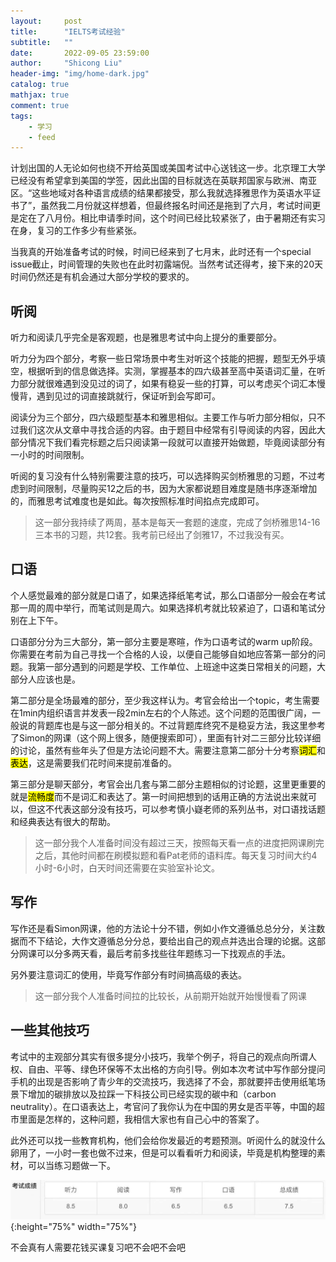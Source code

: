 ```yaml
---
layout:     post
title:      "IELTS考试经验"
subtitle:   ""
date:       2022-09-05 23:59:00
author:     "Shicong Liu"
header-img: "img/home-dark.jpg"
catalog: true
mathjax: true
comment: true
tags:
    - 学习
    - feed
---
```




计划出国的人无论如何也绕不开给英国或美国考试中心送钱这一步。北京理工大学已经没有希望拿到美国的学签，因此出国的目标就选在英联邦国家与欧洲、南亚区。“这些地域对各种语言成绩的结果都接受，那么我就选择雅思作为英语水平证书了”，虽然我二月份就这样想着，但最终报名时间还是拖到了六月，考试时间更是定在了八月份。相比申请季时间，这个时间已经比较紧张了，由于暑期还有实习在身，复习的工作多少有些紧张。

当我真的开始准备考试的时候，时间已经来到了七月末，此时还有一个special issue截止，时间管理的失败也在此时初露端倪。当然考试还得考，接下来的20天时间仍然还是有机会通过大部分学校的要求的。



## 听阅

听力和阅读几乎完全是客观题，也是雅思考试中向上提分的重要部分。

听力分为四个部分，考察一些日常场景中考生对听这个技能的把握，题型无外乎填空，根据听到的信息做选择。实测，掌握基本的四六级甚至高中英语词汇量，在听力部分就很难遇到没见过的词了，如果有稳妥一些的打算，可以考虑买个词汇本慢慢背，遇到见过的词直接跳就行，保证听到会写即可。

阅读分为三个部分，四六级题型基本和雅思相似。主要工作与听力部分相似，只不过我们这次从文章中寻找合适的内容。由于题目中经常有引导阅读的内容，因此大部分情况下我们看完标题之后只阅读第一段就可以直接开始做题，毕竟阅读部分有一小时的时间限制。

听阅的复习没有什么特别需要注意的技巧，可以选择购买剑桥雅思的习题，不过考虑到时间限制，尽量购买12之后的书，因为大家都说题目难度是随书序逐渐增加的，而雅思考试难度也是如此。每次按照标准时间掐点完成即可。

> 这一部分我持续了两周，基本是每天一套题的速度，完成了剑桥雅思14-16三本书的习题，共12套。我考前已经出了剑雅17，不过我没有买。

## 口语

个人感觉最难的部分就是口语了，如果选择纸笔考试，那么口语部分一般会在考试那一周的周中举行，而笔试则是周六。如果选择机考就比较紧迫了，口语和笔试分别在上下午。

口语部分分为三大部分，第一部分主要是寒暄，作为口语考试的warm up阶段。你需要在考前为自己寻找一个合格的人设，以便自己能够自如地应答第一部分的问题。我第一部分遇到的问题是学校、工作单位、上班途中这类日常相关的问题，大部分人应该也是。

第二部分是全场最难的部分，至少我这样认为。考官会给出一个topic，考生需要在1min内组织语言并发表一段2min左右的个人陈述。这个问题的范围很广阔，一般说的背题库也是与这一部分相关的。不过背题库终究不是稳妥方法，我这里参考了Simon的网课（这个网上很多，随便搜索即可），里面有针对二三部分比较详细的讨论，虽然有些年头了但是方法论问题不大。需要注意第二部分十分考察<mark>词汇</mark>和<mark>表达</mark>，这是需要我们花时间来提前准备的。

第三部分是聊天部分，考官会出几套与第二部分主题相似的讨论题，这里更重要的就是<mark>流畅度</mark>而不是词汇和表达了。第一时间把想到的话用正确的方法说出来就可以，但这不代表这部分没有技巧，可以参考慎小嶷老师的系列丛书，对口语找话题和经典表达有很大的帮助。

> 这一部分我个人准备时间没有超过三天，按照每天看一点的进度把网课刷完之后，其他时间都在刷模拟题和看Pat老师的语料库。每天复习时间大约4小时-6小时，白天时间还需要在实验室补论文。

## 写作

写作还是看Simon网课，他的方法论十分不错，例如小作文遵循总总分分，关注数据而不下结论，大作文遵循总分分总，要给出自己的观点并选出合理的论据。这部分网课可以分多两天看，最后考前多找些往年题练习一下找观点的手法。

另外要注意词汇的使用，毕竟写作部分有时间搞高级的表达。

> 这一部分我个人准备时间拉的比较长，从前期开始就开始慢慢看了网课

## 一些其他技巧

考试中的主观部分其实有很多提分小技巧，我举个例子，将自己的观点向所谓人权、自由、平等、绿色环保等不太出格的方向引导。例如本次考试中写作部分提问手机的出现是否影响了青少年的交流技巧，我选择了不会，那就要抨击使用纸笔场景下增加的碳排放以及拉踩一下科技公司已经实现的碳中和（carbon neutrality）。在口语表达上，考官问了我你认为在中国的男女是否平等，中国的超市里面是怎样的，这种问题，我相信大家也有自己心中的答案了。



此外还可以找一些教育机构，他们会给你发最近的考题预测。听阅什么的就没什么卵用了，一小时一套也做不过来，但是可以看看听力和阅读，毕竟是机构整理的素材，可以当练习题做一下。



![高糊小图](/img/ielts/ielts.jpg){:height="75%" width="75%"}



不会真有人需要花钱买课复习吧不会吧不会吧
